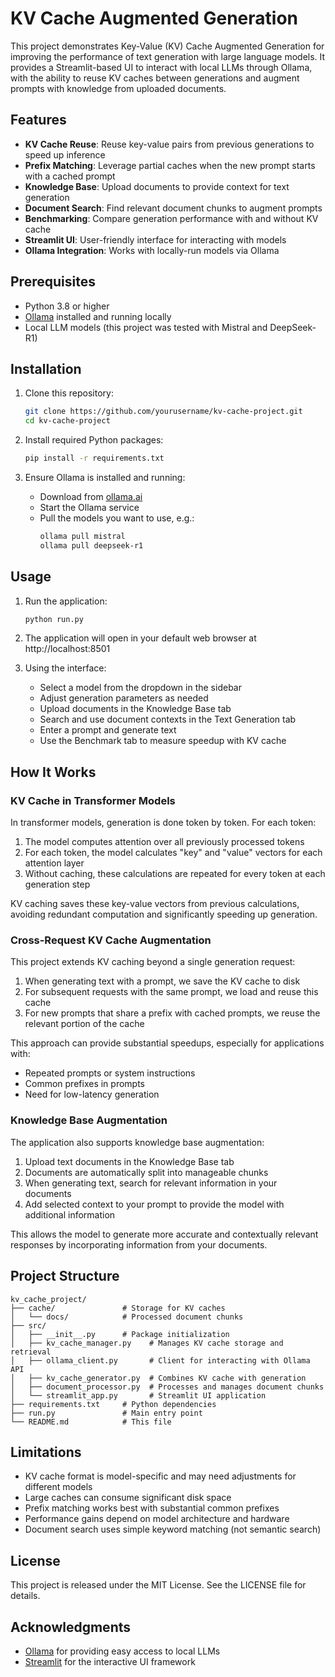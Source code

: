 # KV Cache Augmented Generation

This project demonstrates Key-Value (KV) Cache Augmented Generation for improving the performance of text generation with large language models. It provides a Streamlit-based UI to interact with local LLMs through Ollama, with the ability to reuse KV caches between generations and augment prompts with knowledge from uploaded documents.

## Features

- **KV Cache Reuse**: Reuse key-value pairs from previous generations to speed up inference
- **Prefix Matching**: Leverage partial caches when the new prompt starts with a cached prompt
- **Knowledge Base**: Upload documents to provide context for text generation
- **Document Search**: Find relevant document chunks to augment prompts
- **Benchmarking**: Compare generation performance with and without KV cache
- **Streamlit UI**: User-friendly interface for interacting with models
- **Ollama Integration**: Works with locally-run models via Ollama

## Prerequisites

- Python 3.8 or higher
- [Ollama](https://ollama.ai/) installed and running locally
- Local LLM models (this project was tested with Mistral and DeepSeek-R1)

## Installation

1. Clone this repository:
   ```bash
   git clone https://github.com/yourusername/kv-cache-project.git
   cd kv-cache-project
   ```

2. Install required Python packages:
   ```bash
   pip install -r requirements.txt
   ```

3. Ensure Ollama is installed and running:
   - Download from [ollama.ai](https://ollama.ai/)
   - Start the Ollama service
   - Pull the models you want to use, e.g.:
     ```bash
     ollama pull mistral
     ollama pull deepseek-r1
     ```

## Usage

1. Run the application:
   ```bash
   python run.py
   ```

2. The application will open in your default web browser at http://localhost:8501

3. Using the interface:
   - Select a model from the dropdown in the sidebar
   - Adjust generation parameters as needed
   - Upload documents in the Knowledge Base tab
   - Search and use document contexts in the Text Generation tab
   - Enter a prompt and generate text
   - Use the Benchmark tab to measure speedup with KV cache

## How It Works

### KV Cache in Transformer Models

In transformer models, generation is done token by token. For each token:
1. The model computes attention over all previously processed tokens
2. For each token, the model calculates "key" and "value" vectors for each attention layer
3. Without caching, these calculations are repeated for every token at each generation step

KV caching saves these key-value vectors from previous calculations, avoiding redundant computation and significantly speeding up generation.

### Cross-Request KV Cache Augmentation

This project extends KV caching beyond a single generation request:

1. When generating text with a prompt, we save the KV cache to disk
2. For subsequent requests with the same prompt, we load and reuse this cache
3. For new prompts that share a prefix with cached prompts, we reuse the relevant portion of the cache

This approach can provide substantial speedups, especially for applications with:
- Repeated prompts or system instructions
- Common prefixes in prompts
- Need for low-latency generation

### Knowledge Base Augmentation

The application also supports knowledge base augmentation:

1. Upload text documents in the Knowledge Base tab
2. Documents are automatically split into manageable chunks
3. When generating text, search for relevant information in your documents
4. Add selected context to your prompt to provide the model with additional information

This allows the model to generate more accurate and contextually relevant responses by incorporating information from your documents.

## Project Structure

```
kv_cache_project/
├── cache/               # Storage for KV caches
│   └── docs/            # Processed document chunks
├── src/
│   ├── __init__.py      # Package initialization
│   ├── kv_cache_manager.py    # Manages KV cache storage and retrieval
│   ├── ollama_client.py       # Client for interacting with Ollama API
│   ├── kv_cache_generator.py  # Combines KV cache with generation
│   ├── document_processor.py  # Processes and manages document chunks
│   └── streamlit_app.py       # Streamlit UI application
├── requirements.txt     # Python dependencies
├── run.py               # Main entry point
└── README.md            # This file
```

## Limitations

- KV cache format is model-specific and may need adjustments for different models
- Large caches can consume significant disk space
- Prefix matching works best with substantial common prefixes
- Performance gains depend on model architecture and hardware
- Document search uses simple keyword matching (not semantic search)

## License

This project is released under the MIT License. See the LICENSE file for details.

## Acknowledgments

- [Ollama](https://ollama.ai/) for providing easy access to local LLMs
- [Streamlit](https://streamlit.io/) for the interactive UI framework 